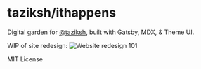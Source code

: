 # taziksh/ithappens

Digital garden for [@taziksh](https://taziksh.com), built with Gatsby, MDX, & Theme UI.

WIP of site redesign:
![Website redesign 101](https://user-images.githubusercontent.com/35576188/131904758-f845d937-c0a1-4f56-a67b-4fd5fcc855ec.png)

MIT License
